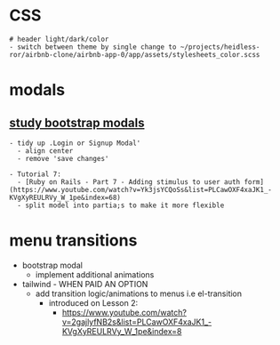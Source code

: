 
# CSS
```
# header light/dark/color
- switch between theme by single change to ~/projects/heidless-ror/airbnb-clone/airbnb-app-0/app/assets/stylesheets_color.scss

```
# modals
## [study bootstrap modals](https://getbootstrap.com/docs/4.2/components/modal/)
```
- tidy up .Login or Signup Modal'
  - align center
  - remove 'save changes'

- Tutorial 7:
  - [Ruby on Rails - Part 7 - Adding stimulus to user auth form](https://www.youtube.com/watch?v=Yk3jsYCQoSs&list=PLCawOXF4xaJK1_-KVgXyREULRVy_W_1pe&index=68)
  - split model into partia;s to make it more flexible

```

# menu transitions
- bootstrap modal
  - implement additional animations
- tailwind - WHEN PAID AN OPTION
  - add transition logic/animations to menus i.e el-transition
    - introduced on Lesson 2:
      - https://www.youtube.com/watch?v=2gajlyfNB2s&list=PLCawOXF4xaJK1_-KVgXyREULRVy_W_1pe&index=8
